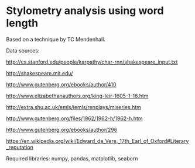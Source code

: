 # Stylometry analysis using word length

Based on a technique by TC Mendenhall.

Data sources:

http://cs.stanford.edu/people/karpathy/char-rnn/shakespeare_input.txt

http://shakespeare.mit.edu/

http://www.gutenberg.org/ebooks/author/410

http://www.elizabethanauthors.org/king-leir-1605-1-16.htm

http://extra.shu.ac.uk/emls/iemls/renplays/miseries.htm

http://www.gutenberg.org/files/1962/1962-h/1962-h.htm

http://www.gutenberg.org/ebooks/author/296

https://en.wikipedia.org/wiki/Edward_de_Vere,_17th_Earl_of_Oxford#Literary_reputation

Required libraries: numpy, pandas, matplotlib, seaborn
